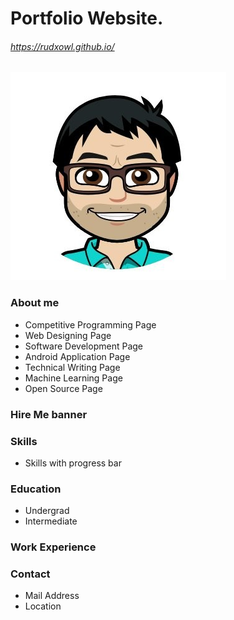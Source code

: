 # Portfolio Website.
###### https://rudxowl.github.io/

![Image](images/PicsArt_03-06-08.16.36.png)
### About me
* Competitive Programming Page
* Web Designing Page
* Software Development Page
* Android Application Page
* Technical Writing Page
* Machine Learning Page
* Open Source Page

### Hire Me banner
### Skills
* Skills with progress bar
### Education
* Undergrad
* Intermediate
### Work Experience
### Contact
* Mail Address
* Location

